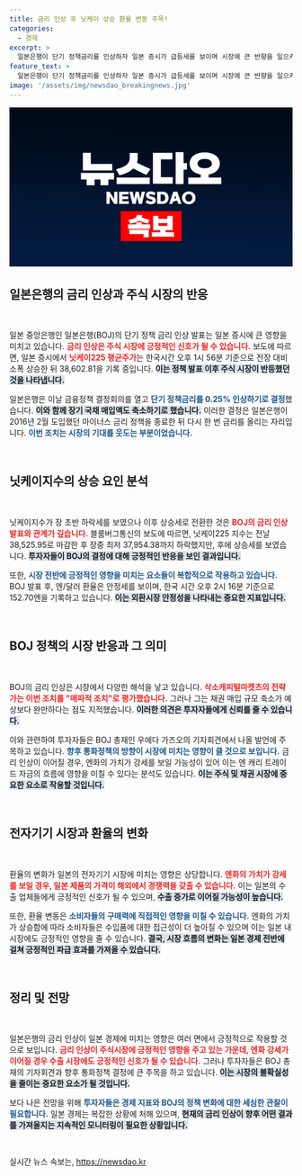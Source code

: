 ```yaml
---
title: 금리 인상 후 닛케이 상승 환율 변동 주목!
categories:
  - 경제
excerpt: >
  일본은행이 단기 정책금리를 인상하자 일본 증시가 급등세를 보이며 시장에 큰 반향을 일으키고 있다. 이번 결정은 8년간의 마이너스 금리 정책을 마감하는 중요한 전환점으로, 투자자들의 관심이 집중되고 있다.
feature_text: >
  일본은행이 단기 정책금리를 인상하자 일본 증시가 급등세를 보이며 시장에 큰 반향을 일으키고 있다. 이번 결정은 8년간의 마이너스 금리 정책을 마감하는 중요한 전환점으로, 투자자들의 관심이 집중되고 있다.
image: '/assets/img/newsdao_breakingnews.jpg'
---
```


<p><img src="/assets/img/newsdao_breakingnews.jpg" alt="ontimetimes 속보" /></p>

<h2 data-ke-size="size26">일본은행의 금리 인상과 주식 시장의 반응</h2>

<p data-ke-size="size16">&nbsp;</p>

<p>일본 중앙은행인 일본은행(BOJ)의 단기 정책 금리 인상 발표는 일본 증시에 큰 영향을 미치고 있습니다. <b><span style="color: #ee2323;">금리 인상은 주식 시장에 긍정적인 신호가 될 수 있습니다.</span></b> 보도에 따르면, 일본 증시에서 <b><span style="color: #ee2323;">닛케이225 평균주가</span></b>는 한국시간 오후 1시 56분 기준으로 전장 대비 소폭 상승한 뒤 38,602.81을 기록 중입니다. <b><span style="background-color: #21538527;">이는 정책 발표 이후 주식 시장이 반등했던 것을 나타냅니다.</span></b></p>

<p>일본은행은 이날 금융정책 결정회의를 열고 <b><span style="color: #1a5490;">단기 정책금리를 0.25% 인상하기로 결정</span></b>했습니다. <b><span style="background-color: #21538527;">이와 함께 장기 국채 매입액도 축소하기로 했습니다.</span></b> 이러한 결정은 일본은행이 2016년 2월 도입했던 마이너스 금리 정책을 종료한 뒤 다시 한 번 금리를 올리는 자리입니다. <b><span style="color: #1a5490;">이번 조치는 시장의 기대를 웃도는 부분이었습니다.</span></b></p>

<p data-ke-size="size16">&nbsp;</p>

<h2 data-ke-size="size26">닛케이지수의 상승 요인 분석</h2>

<p data-ke-size="size16">&nbsp;</p>

<p>닛케이지수가 장 초반 하락세를 보였으나 이후 상승세로 전환한 것은 <b><span style="color: #ee2323;">BOJ의 금리 인상 발표와 관계가 깊습니다.</span></b> 블룸버그통신의 보도에 따르면, 닛케이225 지수는 전날 38,525.95로 마감한 후 장중 최저 37,954.38까지 하락했지만, 후에 상승세를 보였습니다. <b><span style="background-color: #21538527;">투자자들이 BOJ의 결정에 대해 긍정적인 반응을 보인 결과입니다.</span></b></p>

<p>또한, <b><span style="color: #1a5490;">시장 전반에 긍정적인 영향을 미치는 요소들이 복합적으로 작용하고 있습니다.</span></b> BOJ 발표 후, 엔/달러 환율은 안정세를 보이며, 한국 시간 오후 2시 16분 기준으로 152.70엔을 기록하고 있습니다. <b><span style="background-color: #21538527;">이는 외환시장 안정성을 나타내는 중요한 지표입니다.</span></b></p>

<p data-ke-size="size16">&nbsp;</p>

<h2 data-ke-size="size26">BOJ 정책의 시장 반응과 그 의미</h2>

<p data-ke-size="size16">&nbsp;</p>

<p>BOJ의 금리 인상은 시장에서 다양한 해석을 낳고 있습니다. <b><span style="color: #ee2323;">삭소캐피털마켓츠의 전략가는 이번 조치를 "매파적 조치"로 평가했습니다.</span></b> 그러나 그는 채권 매입 규모 축소가 예상보다 완만하다는 점도 지적했습니다. <b><span style="background-color: #21538527;">이러한 의견은 투자자들에게 신뢰를 줄 수 있습니다.</span></b></p>

<p>이와 관련하여 투자자들은 BOJ 총재인 우에다 가즈오의 기자회견에서 나올 발언에 주목하고 있습니다. <b><span style="color: #1a5490;">향후 통화정책의 방향이 시장에 미치는 영향이 클 것으로 보입니다.</span></b> 금리 인상이 이어질 경우, 엔화의 가치가 강세를 보일 가능성이 있어 이는 엔 캐리 트레이드 자금의 흐름에 영향을 미칠 수 있다는 분석도 있습니다. <b><span style="background-color: #21538527;">이는 주식 및 채권 시장에 중요한 요소로 작용할 것입니다.</span></b></p>

<p data-ke-size="size16">&nbsp;</p>

<h2 data-ke-size="size26">전자기기 시장과 환율의 변화</h2>

<p data-ke-size="size16">&nbsp;</p>

<p>환율의 변화가 일본의 전자기기 시장에 미치는 영향은 상당합니다. <b><span style="color: #ee2323;">엔화의 가치가 강세를 보일 경우, 일본 제품의 가격이 해외에서 경쟁력을 갖출 수 있습니다.</span></b> 이는 일본의 수출 업체들에게 긍정적인 신호가 될 수 있으며, <b><span style="background-color: #21538527;">수출 증가로 이어질 가능성이 높습니다.</span></b></p>

<p>또한, 환율 변동은 <b><span style="color: #1a5490;">소비자들의 구매력에 직접적인 영향을 미칠 수 있습니다.</span></b> 엔화의 가치가 상승함에 따라 소비자들은 수입품에 대한 접근성이 더 높아질 수 있으며 이는 일본 내 시장에도 긍정적인 영향을 줄 수 있습니다. <b><span style="background-color: #21538527;">결국, 시장 흐름의 변화는 일본 경제 전반에 걸쳐 긍정적인 파급 효과를 가져올 수 있습니다.</span></b></p>

<p data-ke-size="size16">&nbsp;</p>

<h2 data-ke-size="size26">정리 및 전망</h2>

<p data-ke-size="size16">&nbsp;</p>

<p>일본은행의 금리 인상이 일본 경제에 미치는 영향은 여러 면에서 긍정적으로 작용할 것으로 보입니다. <b><span style="color: #ee2323;">금리 인상이 주식시장에 긍정적인 영향을 주고 있는 가운데, 엔화 강세가 이어질 경우 수출 시장에도 긍정적인 신호가 될 수 있습니다.</span></b> 그러나 투자자들은 BOJ 총재의 기자회견과 향후 통화정책 결정에 큰 주목을 하고 있습니다. <b><span style="background-color: #21538527;">이는 시장의 불확실성을 줄이는 중요한 요소가 될 것입니다.</span></b></p>

<p>보다 나은 전망을 위해 <b><span style="color: #1a5490;">투자자들은 경제 지표와 BOJ의 정책 변화에 대한 세심한 관찰이 필요합니다.</span></b> 일본 경제는 복잡한 상황에 처해 있으며, <b><span style="background-color: #21538527;">현재의 금리 인상이 향후 어떤 결과를 가져올지는 지속적인 모니터링이 필요한 상황입니다.</span></b></p>

<p data-ke-size="size16">&nbsp;</p>
실시간 뉴스 속보는, <a href="https://newsdao.kr" rel="dofollow">https://newsdao.kr</a>


